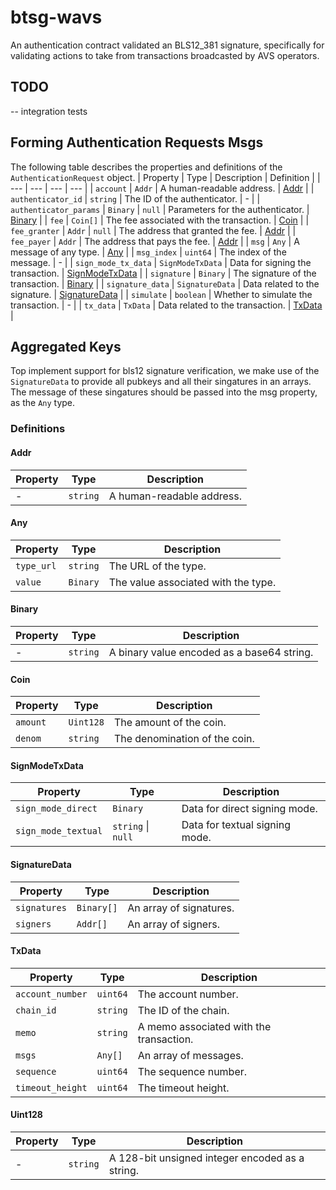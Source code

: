# btsg-wavs

An authentication contract validated an BLS12_381 signature, specifically for validating actions to take from transactions broadcasted by AVS operators.

 
## TODO
<!-- - verification: assert message to verify has been signed by one of the registered operator AVS keys (registered during `OnAuthenticatorAdded`) -->
<!-- - verification: assert we are accurately parsing the location where we expect the wavs operator AVS public key, signature, and message that was signed from the transaction (specifially from `AuthenticationRequest`) -->
<!-- - msgs: implement contract owner & owner migration workflow (not need, workflow will be to unregister and reregister) -->
-- integration tests

## Forming Authentication Requests Msgs

The following table describes the properties and definitions of the `AuthenticationRequest` object.
| Property | Type | Description | Definition |
| --- | --- | --- | --- |
| `account` | `Addr` | A human-readable address. | [Addr](#addr) |
| `authenticator_id` | `string` | The ID of the authenticator. | - |
| `authenticator_params` | `Binary` \| `null` | Parameters for the authenticator. | [Binary](#binary) |
| `fee` | `Coin[]` | The fee associated with the transaction. | [Coin](#coin) |
| `fee_granter` | `Addr` \| `null` | The address that granted the fee. | [Addr](#addr) |
| `fee_payer` | `Addr` | The address that pays the fee. | [Addr](#addr) |
| `msg` | `Any` | A message of any type. | [Any](#any) |
| `msg_index` | `uint64` | The index of the message. | - |
| `sign_mode_tx_data` | `SignModeTxData` | Data for signing the transaction. | [SignModeTxData](#signmodetxdata) |
| `signature` | `Binary` | The signature of the transaction. | [Binary](#binary) |
| `signature_data` | `SignatureData` | Data related to the signature. | [SignatureData](#signaturedata) |
| `simulate` | `boolean` | Whether to simulate the transaction. | - |
| `tx_data` | `TxData` | Data related to the transaction. | [TxData](#txdata) |


## Aggregated Keys
Top implement support for bls12 signature verification,  we make use of the `SignatureData`  to provide all pubkeys and all their singatures in an arrays. The message of these singatures should be passed into the msg  property, as the `Any` type.
### Definitions

#### Addr
| Property | Type | Description |
| --- | --- | --- |
| - | `string` | A human-readable address. |

#### Any
| Property | Type | Description |
| --- | --- | --- |
| `type_url` | `string` | The URL of the type. |
| `value` | `Binary` | The value associated with the type. |

#### Binary
| Property | Type | Description |
| --- | --- | --- |
| - | `string` | A binary value encoded as a base64 string. |

#### Coin
| Property | Type | Description |
| --- | --- | --- |
| `amount` | `Uint128` | The amount of the coin. |
| `denom` | `string` | The denomination of the coin. |

#### SignModeTxData
| Property | Type | Description |
| --- | --- | --- |
| `sign_mode_direct` | `Binary` | Data for direct signing mode. |
| `sign_mode_textual` | `string` \| `null` | Data for textual signing mode. |

#### SignatureData
| Property | Type | Description |
| --- | --- | --- |
| `signatures` | `Binary[]` | An array of signatures. |
| `signers` | `Addr[]` | An array of signers. |

#### TxData
| Property | Type | Description |
| --- | --- | --- |
| `account_number` | `uint64` | The account number. |
| `chain_id` | `string` | The ID of the chain. |
| `memo` | `string` | A memo associated with the transaction. |
| `msgs` | `Any[]` | An array of messages. |
| `sequence` | `uint64` | The sequence number. |
| `timeout_height` | `uint64` | The timeout height. |

#### Uint128
| Property | Type | Description |
| --- | --- | --- |
| - | `string` | A 128-bit unsigned integer encoded as a string. |